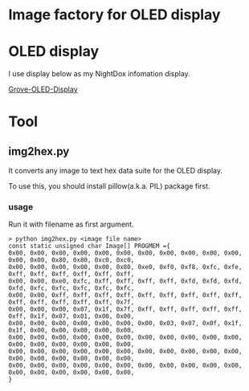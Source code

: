 # Image factory for OLED display

# OLED display
I use display below as my NightDox infomation display.

[Grove-OLED-Display](http://www.seeedstudio.com/depot/Grove-OLED-Display-112-p-781.html)

# Tool
## img2hex.py

It converts any image to text hex data suite for the OLED display.

To use this, you should install pillow(a.k.a. PIL) package first.

### usage
Run it with filename as first argument.

```
> python img2hex.py <image file name>
const static unsigned char Image[] PROGMEM ={
0x00, 0x00, 0x00, 0x00, 0x00, 0x00, 0x00, 0x00, 0x00, 0x00, 0x00, 0x00, 0x00, 0x80, 0x80, 0xc0, 0xc0, 
0x00, 0x00, 0x00, 0x00, 0x00, 0x80, 0xe0, 0xf0, 0xf8, 0xfc, 0xfe, 0xff, 0xff, 0xff, 0xff, 0xff, 0xff, 
0x00, 0x00, 0xe0, 0xfc, 0xff, 0xff, 0xff, 0xff, 0xfd, 0xfd, 0xfd, 0xfd, 0xfc, 0xfc, 0xfc, 0xfc, 0xfc, 
0x00, 0x00, 0xff, 0xff, 0xff, 0xff, 0xff, 0xff, 0xff, 0xff, 0xff, 0xff, 0xff, 0xff, 0xff, 0xff, 0x7f, 
0x00, 0x00, 0x00, 0x07, 0x1f, 0x7f, 0xff, 0xff, 0xff, 0xff, 0xff, 0xff, 0x1f, 0x07, 0x01, 0x00, 0x00, 
0x00, 0x00, 0x00, 0x00, 0x00, 0x00, 0x00, 0x03, 0x07, 0x0f, 0x1f, 0x1f, 0x00, 0x00, 0x00, 0x00, 0x00, 
0x00, 0x00, 0x00, 0x00, 0x00, 0x00, 0x00, 0x00, 0x00, 0x00, 0x00, 0x00, 0x00, 0x00, 0x00, 0x00, 0x00, 
0x00, 0x00, 0x00, 0x00, 0x00, 0x00, 0x00, 0x00, 0x00, 0x00, 0x00, 0x00, 0x00, 0x00, 0x00, 0x00, 0x00, 
0x00, 0x00, 0x00, 0x00, 0x00, 0x00, 0x00, 0x00, 0x00, 0x00, 0x00, 0x00, 0x00, 0x00, 0x00, 0x00, 0x00, 
}
```

